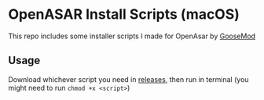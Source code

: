 # OpenASAR Install Scripts (macOS)
This repo includes some installer scripts I made for OpenAsar by [GooseMod](https://github.com/GooseMod)

## Usage
Download whichever script you need in [releases](https://github.com/singlekeycap/openasar-macos/releases), then run in terminal (you might need to run `chmod +x <script>`)
